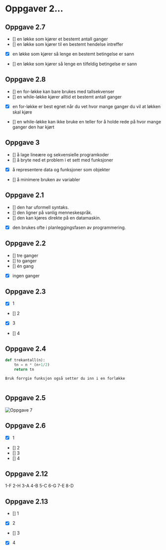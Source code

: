 # Oppgaver 2...

## Oppgave 2.7

- [] en løkke som kjører et bestemt antall ganger
- [] en løkke som kjører til en bestemt hendelse intreffer
- [x] en løkke som kjører så lenge en bestemt betingelse er sann
- [] en løkke som kjører så lenge en tilfeldig betingelse er sann

## Oppgave 2.8

- [] en for-løkke kan bare brukes med tallsekvenser
- [] en while-løkke kjører alltid et bestemt antall ganger
- [x] en for-løkke er best egnet når du vet hvor mange ganger du vil at løkken skal kjøre
- [] en while-løkke kan ikke bruke en teller for å holde rede på hvor mange ganger den har kjørt

## Oppgave 3

- [] å lage lineære og sekvensielle programkoder
- [] å bryte ned et problem i et sett med funksjoner
- [x] å representere data og funksjoner som objekter
- [] å minimere bruken av variabler

## Oppgave 2.1

- [] den har uformell syntaks.
- [] den ligner på vanlig menneskespråk.
- [] den kan kjøres direkte på en datamaskin.
- [x] den brukes ofte i planleggingsfasen av programmering.

## Oppgave 2.2

- [] tre ganger
- [] to ganger
- [] én gang
- [x] ingen ganger

## Oppgave 2.3

- [x] 1
- [] 2
- [x] 3
- [] 4

## Oppgave 2.4

```python
def trekantall(n):
    tn = n * (n+1/2)
    return tn
```
 
```pseudo
Bruk forrgie funksjon også setter du inn i en forløkke
 

```

## Oppgave 2.5

![Oppgave 7](../Oppgaver%209.%20Jan/flowchart%20oppg%207.png)


## Oppgave 2.6

- [x] 1
- [] 2
- [] 3
- [] 4

## Oppgave 2.12

1-F
2-H
3-A
4-B
5-C
6-G
7-E
8-D


## Oppgave 2.13

- [] 1
- [x] 2
- [] 3
- [x] 4